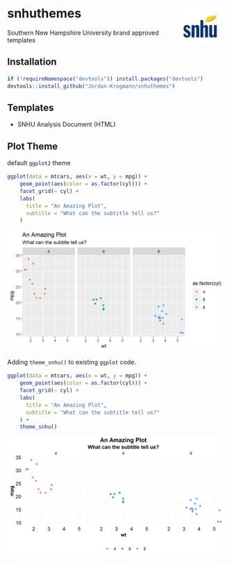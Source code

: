 # snhuthemes <img src="./imgs/snhu-logo.png" align="right" width="120" />

Southern New Hampshire University brand approved templates

## Installation

```r
if (!requireNamespace("devtools")) install.packages("devtools")
devtools::install_github("Jordan-Krogmann/snhuthemes")
```

## Templates

+ SNHU Analysis Document (HTML)


## Plot Theme

default `ggplot2` theme

``` r
ggplot(data = mtcars, aes(x = wt, y = mpg)) +
    geom_point(aes(color = as.factor(cyl))) +
    facet_grid(~ cyl) + 
    labs(
      title = "An Amazing Plot",
      subtitle = "What can the subtitle tell us?"
    ) 
```

![](./imgs/ggplot2_theme_plt.png)


Adding `theme_snhu()` to existing `ggplot` code.

``` r
ggplot(data = mtcars, aes(x = wt, y = mpg)) +
    geom_point(aes(color = as.factor(cyl))) +
    facet_grid(~ cyl) + 
    labs(
      title = "An Amazing Plot",
      subtitle = "What can the subtitle tell us?"
    ) + 
    theme_snhu()
```

![](./imgs/snhu_theme_plt.png)

